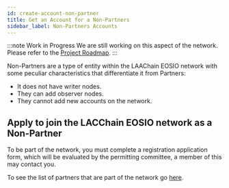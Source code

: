 ```yaml
---
id: create-account-non-partner
title: Get an Account for a Non-Partners
sidebar_label: Non-Partners Accounts
---
```


:::note Work in Progress
We are still working on this aspect of the network. Please refer to the [Project Roadmap](.testent/roadmap).
:::

Non-Partners are a type of entity within the LAAChain EOSIO network with some peculiar characteristics that differentiate it from Partners:

- It does not have writer nodes.
- They can add observer nodes.
- They cannot add new accounts on the network.

## Apply to join the LACChain EOSIO network as a Non-Partner

To be part of the network, you must complete a registration application form, which will be evaluated by the permitting committee, a member of this may contact you.

To see the list of partners that are part of the network go [here](./partners).